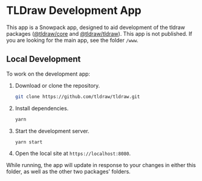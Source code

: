# TLDraw Development App

This app is a Snowpack app, designed to aid development of the tldraw packages ([@tldraw/core]() and [@tldraw/tldraw]()). This app is not published. If you are looking for the main app, see the folder `/www`.

## Local Development

To work on the development app:

1. Download or clone the repository.

   ```bash
   git clone https://github.com/tldraw/tldraw.git
   ```

2. Install dependencies.

   ```bash
   yarn
   ```

3. Start the development server.

   ```bash
   yarn start
   ```

4. Open the local site at `https://localhost:8080`.

While running, the app will update in response to your changes in either this folder, as well as the other two packages' folders.
